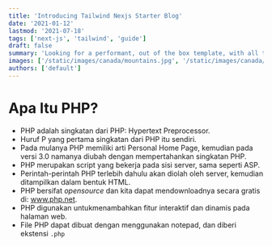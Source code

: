 ```yaml
---
title: 'Introducing Tailwind Nexjs Starter Blog'
date: '2021-01-12'
lastmod: '2021-07-18'
tags: ['next-js', 'tailwind', 'guide']
draft: false
summary: 'Looking for a performant, out of the box template, with all the best in web technology to support your blogging needs? Checkout the Tailwind Nextjs Starter Blog template.'
images: ['/static/images/canada/mountains.jpg', '/static/images/canada/toronto.jpg']
authors: ['default']
---
```


# Apa Itu PHP?

- PHP adalah singkatan dari PHP: Hypertext Preprocessor.
- Huruf P yang pertama singkatan dari PHP itu sendiri.
- Pada mulanya PHP memiliki arti Personal Home Page, kemudian pada versi 3.0 namanya diubah dengan mempertahankan singkatan PHP.
- PHP merupakan script yang bekerja pada sisi server, sama seperti ASP.
- Perintah-perintah PHP terlebih dahulu akan diolah oleh server, kemudian ditampilkan dalam bentuk HTML.
- PHP bersifat _opensource_ dan kita dapat mendownloadnya secara gratis di: www.php.net.
- PHP digunakan untukmenambahkan fitur interaktif dan dinamis pada halaman web.
- File PHP dapat dibuat dengan menggunakan notepad, dan diberi ekstensi `.php`
